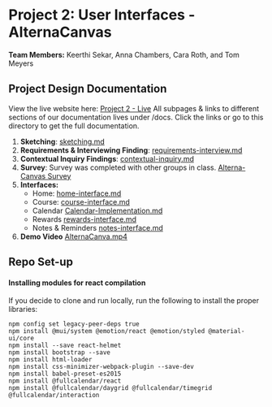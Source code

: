 # Project 2: User Interfaces - AlternaCanvas

**Team Members:** Keerthi Sekar, Anna Chambers, Cara Roth, and Tom Meyers

## Project Design Documentation

View the live website here: [Project 2 - Live](https://keerthi-sekar.github.io/Project2-AlternaCanvas/)
All subpages & links to different sections of our documentation lives under /docs. Click the links or go to this directory to get the full documentation.

1. **Sketching**: [sketching.md](https://github.com/keerthi-sekar/Project2-AlternaCanvas/blob/remaining-doc/docs/sketching.md)
2. **Requirements & Interviewing Finding**: [requirements-interview.md](https://github.com/keerthi-sekar/Project2-AlternaCanvas/blob/remaining-doc/docs/requirements-interview.md)
3. **Contextual Inquiry Findings**: [contextual-inquiry.md](https://github.com/keerthi-sekar/Project2-AlternaCanvas/blob/remaining-doc/docs/contextual-inquiry.md)
4. **Survey**: Survey was completed with other groups in class. [Alterna-Canvas Survey](https://docs.google.com/forms/d/e/1FAIpQLSdCoTCshfFVahhmOVMcUVnCNUyPRMft0D5_zsonpazvbmS2vg/viewform?usp=sf_link)
5. **Interfaces:**
   - Home: [home-interface.md](https://github.com/keerthi-sekar/Project2-AlternaCanvas/blob/home-documentation/docs/home-interface.md)
   - Course: [course-interface.md](https://github.com/keerthi-sekar/Project2-AlternaCanvas/blob/main/docs/course-interface.md)
   - Calendar [Calendar-Implementation.md](https://github.com/keerthi-sekar/Project2-AlternaCanvas/blob/main/docs/Calendar-Implementation.md)
   - Rewards [rewards-interface.md](https://github.com/keerthi-sekar/Project2-AlternaCanvas/blob/home-documentation/docs/reward-interface.md)
   - Notes & Reminders [notes-interface.md](https://github.com/keerthi-sekar/Project2-AlternaCanvas/blob/home-documentation/docs/notes-interface.md)
6. **Demo Video** [AlternaCanva.mp4](https://www.youtube.com/watch?v=nCf_DAOjX1c)


## Repo Set-up
#### Installing modules for react compilation

If you decide to clone and run locally, run the following to install the proper libraries:

```
npm config set legacy-peer-deps true
npm install @mui/system @emotion/react @emotion/styled @material-ui/core
npm install --save react-helmet
npm install bootstrap --save
npm install html-loader
npm install css-minimizer-webpack-plugin --save-dev
npm install babel-preset-es2015
npm install @fullcalendar/react
npm install @fullcalendar/daygrid @fullcalendar/timegrid @fullcalendar/interaction
```
